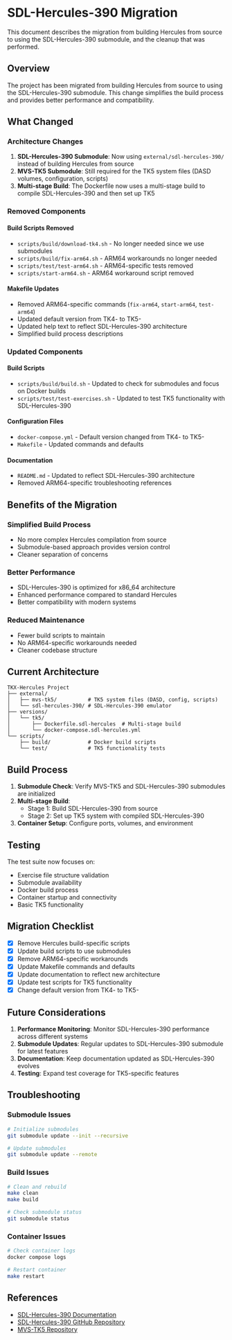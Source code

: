 # SDL-Hercules-390 Migration

This document describes the migration from building Hercules from source to using the SDL-Hercules-390 submodule, and the cleanup that was performed.

## Overview

The project has been migrated from building Hercules from source to using the SDL-Hercules-390 submodule. This change simplifies the build process and provides better performance and compatibility.

## What Changed

### Architecture Changes

1. **SDL-Hercules-390 Submodule**: Now using `external/sdl-hercules-390/` instead of building Hercules from source
2. **MVS-TK5 Submodule**: Still required for the TK5 system files (DASD volumes, configuration, scripts)
3. **Multi-stage Build**: The Dockerfile now uses a multi-stage build to compile SDL-Hercules-390 and then set up TK5

### Removed Components

#### Build Scripts Removed
- `scripts/build/download-tk4.sh` - No longer needed since we use submodules
- `scripts/build/fix-arm64.sh` - ARM64 workarounds no longer needed
- `scripts/test/test-arm64.sh` - ARM64-specific tests removed
- `scripts/start-arm64.sh` - ARM64 workaround script removed

#### Makefile Updates
- Removed ARM64-specific commands (`fix-arm64`, `start-arm64`, `test-arm64`)
- Updated default version from TK4- to TK5-
- Updated help text to reflect SDL-Hercules-390 architecture
- Simplified build process descriptions

### Updated Components

#### Build Scripts
- `scripts/build/build.sh` - Updated to check for submodules and focus on Docker builds
- `scripts/test/test-exercises.sh` - Updated to test TK5 functionality with SDL-Hercules-390

#### Configuration Files
- `docker-compose.yml` - Default version changed from TK4- to TK5-
- `Makefile` - Updated commands and defaults

#### Documentation
- `README.md` - Updated to reflect SDL-Hercules-390 architecture
- Removed ARM64-specific troubleshooting references

## Benefits of the Migration

### Simplified Build Process
- No more complex Hercules compilation from source
- Submodule-based approach provides version control
- Cleaner separation of concerns

### Better Performance
- SDL-Hercules-390 is optimized for x86_64 architecture
- Enhanced performance compared to standard Hercules
- Better compatibility with modern systems

### Reduced Maintenance
- Fewer build scripts to maintain
- No ARM64-specific workarounds needed
- Cleaner codebase structure

## Current Architecture

```
TKX-Hercules Project
├── external/
│   ├── mvs-tk5/          # TK5 system files (DASD, config, scripts)
│   └── sdl-hercules-390/ # SDL-Hercules-390 emulator
├── versions/
│   └── tk5/
│       ├── Dockerfile.sdl-hercules  # Multi-stage build
│       └── docker-compose.sdl-hercules.yml
└── scripts/
    ├── build/            # Docker build scripts
    └── test/             # TK5 functionality tests
```

## Build Process

1. **Submodule Check**: Verify MVS-TK5 and SDL-Hercules-390 submodules are initialized
2. **Multi-stage Build**: 
   - Stage 1: Build SDL-Hercules-390 from source
   - Stage 2: Set up TK5 system with compiled SDL-Hercules-390
3. **Container Setup**: Configure ports, volumes, and environment

## Testing

The test suite now focuses on:
- Exercise file structure validation
- Submodule availability
- Docker build process
- Container startup and connectivity
- Basic TK5 functionality

## Migration Checklist

- [x] Remove Hercules build-specific scripts
- [x] Update build scripts to use submodules
- [x] Remove ARM64-specific workarounds
- [x] Update Makefile commands and defaults
- [x] Update documentation to reflect new architecture
- [x] Update test scripts for TK5 functionality
- [x] Change default version from TK4- to TK5-

## Future Considerations

1. **Performance Monitoring**: Monitor SDL-Hercules-390 performance across different systems
2. **Submodule Updates**: Regular updates to SDL-Hercules-390 submodule for latest features
3. **Documentation**: Keep documentation updated as SDL-Hercules-390 evolves
4. **Testing**: Expand test coverage for TK5-specific features

## Troubleshooting

### Submodule Issues
```bash
# Initialize submodules
git submodule update --init --recursive

# Update submodules
git submodule update --remote
```

### Build Issues
```bash
# Clean and rebuild
make clean
make build

# Check submodule status
git submodule status
```

### Container Issues
```bash
# Check container logs
docker compose logs

# Restart container
make restart
```

## References

- [SDL-Hercules-390 Documentation](https://sdl-hercules-390.github.io/html/)
- [SDL-Hercules-390 GitHub Repository](https://github.com/SDL-Hercules-390/hyperion)
- [MVS-TK5 Repository](https://github.com/skunklabz/MVS-TK5) 